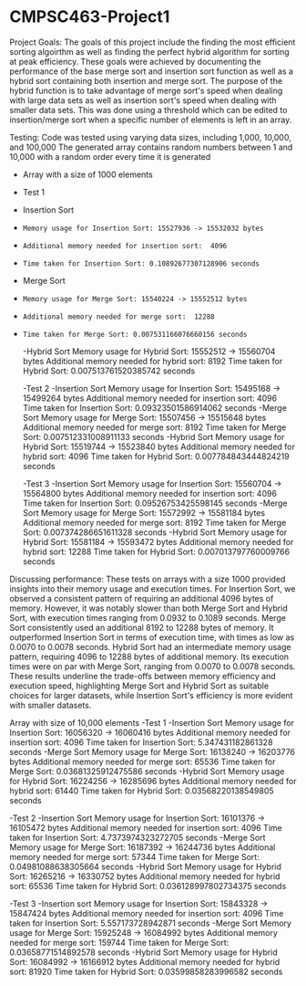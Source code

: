 # CMPSC463-Project1

Project Goals:
The goals of this project include the finding the most efficient sorting algoirthm as well as finding the perfect hybrid algorithm for sorting at peak efficiency. These goals were achieved by documenting the performance of the base merge sort and insertion sort function as well as a hybrid sort containing both insertion and merge sort. The purpose of the hybrid function is to take advantage of merge sort's speed when dealing with large data sets as well as insertion sort's speed when dealing with smaller data sets. This was done using a threshold which can be edited to insertion/merge sort when a specific number of elements is left in an array. 

Testing:
 Code was tested using varying data sizes, including 1,000, 10,000, and 100,000
 The generated array contains random numbers between 1 and 10,000 with a random order every time it is generated
- Array with a size of 1000 elements
-   Test 1
  - Insertion Sort
-     Memory usage for Insertion Sort: 15527936 -> 15532032 bytes
-     Additional memory needed for insertion sort:  4096
-     Time taken for Insertion Sort: 0.10892677307128906 seconds
-   Merge Sort
-     Memory usage for Merge Sort: 15540224 -> 15552512 bytes
-     Additional memory needed for merge sort:  12288
-     Time taken for Merge Sort: 0.007531166076660156 seconds
  -Hybrid Sort
    Memory usage for Hybrid Sort: 15552512 -> 15560704 bytes
    Additional memory needed for hybrid sort:  8192
    Time taken for Hybrid Sort: 0.007513761520385742 seconds
  
  -Test 2
  -Insertion Sort
    Memory usage for Insertion Sort: 15495168 -> 15499264 bytes
    Additional memory needed for insertion sort:  4096
    Time taken for Insertion Sort: 0.09323501586914062 seconds
  -Merge Sort
    Memory usage for Merge Sort: 15507456 -> 15515648 bytes
    Additional memory needed for merge sort:  8192
    Time taken for Merge Sort: 0.007512331008911133 seconds
  -Hybrid Sort
    Memory usage for Hybrid Sort: 15519744 -> 15523840 bytes
    Additional memory needed for hybrid sort:  4096
    Time taken for Hybrid Sort: 0.007784843444824219 seconds

  -Test 3
  -Insertion Sort
     Memory usage for Insertion Sort: 15560704 -> 15564800 bytes
    Additional memory needed for insertion sort:  4096
    Time taken for Insertion Sort: 0.09526753425598145 seconds
  -Merge Sort
    Memory usage for Merge Sort: 15572992 -> 15581184 bytes
    Additional memory needed for merge sort:  8192
    Time taken for Merge Sort: 0.007374286651611328 seconds
  -Hybrid Sort
    Memory usage for Hybrid Sort: 15581184 -> 15593472 bytes
    Additional memory needed for hybrid sort:  12288
    Time taken for Hybrid Sort: 0.007013797760009766 seconds

Discussing performance: 
These tests on arrays with a size 1000 provided insights into their memory usage and execution times. For Insertion Sort, we observed a consistent pattern of requiring an additional 4096 bytes of memory. However, it was notably slower than both Merge Sort and Hybrid Sort, with execution times ranging from 0.0932 to 0.1089 seconds. Merge Sort consistently used an additional 8192 to 12288 bytes of memory. It outperformed Insertion Sort in terms of execution time, with times as low as 0.0070 to 0.0078 seconds. Hybrid Sort had an intermediate memory usage pattern, requiring 4096 to 12288 bytes of additional memory. Its execution times were on par with Merge Sort, ranging from 0.0070 to 0.0078 seconds. These results underline the trade-offs between memory efficiency and execution speed, highlighting Merge Sort and Hybrid Sort as suitable choices for larger datasets, while Insertion Sort's efficiency is more evident with smaller datasets.

Array with size of 10,000 elements
  -Test 1
  -Insertion Sort
    Memory usage for Insertion Sort: 16056320 -> 16060416 bytes
    Additional memory needed for insertion sort:  4096
    Time taken for Insertion Sort: 5.347431182861328 seconds
  -Merge Sort
    Memory usage for Merge Sort: 16138240 -> 16203776 bytes
    Additional memory needed for merge sort:  65536
    Time taken for Merge Sort: 0.03681325912475586 seconds
  -Hybrid Sort
    Memory usage for Hybrid Sort: 16224256 -> 16285696 bytes
    Additional memory needed for hybrid sort:  61440
    Time taken for Hybrid Sort: 0.03568220138549805 seconds
    
  -Test 2
  -Insertion Sort
    Memory usage for Insertion Sort: 16101376 -> 16105472 bytes
    Additional memory needed for insertion sort:  4096
    Time taken for Insertion Sort: 4.7373974323272705 seconds
  -Merge Sort
    Memory usage for Merge Sort: 16187392 -> 16244736 bytes
    Additional memory needed for merge sort:  57344
    Time taken for Merge Sort: 0.04981088638305664 seconds
  -Hybrid Sort
    Memory usage for Hybrid Sort: 16265216 -> 16330752 bytes
    Additional memory needed for hybrid sort:  65536
    Time taken for Hybrid Sort: 0.036128997802734375 seconds

  -Test 3
  -Insertion sort
    Memory usage for Insertion Sort: 15843328 -> 15847424 bytes
    Additional memory needed for insertion sort:  4096
    Time taken for Insertion Sort: 5.557173728942871 seconds
  -Merge Sort
    Memory usage for Merge Sort: 15925248 -> 16084992 bytes
    Additional memory needed for merge sort:  159744
    Time taken for Merge Sort: 0.03658771514892578 seconds
  -Hybrid Sort
    Memory usage for Hybrid Sort: 16084992 -> 16166912 bytes
    Additional memory needed for hybrid sort:  81920
    Time taken for Hybrid Sort: 0.03599858283996582 seconds
